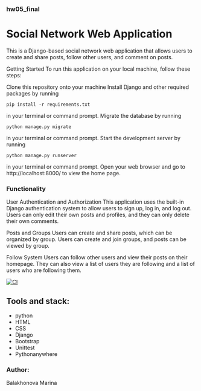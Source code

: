 ### hw05_final
# Social Network Web Application
This is a Django-based social network web application that allows users to create and share posts, follow other users, and comment on posts.

Getting Started
To run this application on your local machine, follow these steps:

Clone this repository onto your machine
Install Django and other required packages by running 
```
pip install -r requirements.txt
```
in your terminal or command prompt.
Migrate the database by running 
```
python manage.py migrate 
```
in your terminal or command prompt.
Start the development server by running 
```
python manage.py runserver 
```
in your terminal or command prompt.
Open your web browser and go to http://localhost:8000/ to view the home page.

### Functionality
User Authentication and Authorization
This application uses the built-in Django authentication system to allow users to sign up, log in, and log out. Users can only edit their own posts and profiles, and they can only delete their own comments.

Posts and Groups
Users can create and share posts, which can be organized by group. Users can create and join groups, and posts can be viewed by group.

Follow System
Users can follow other users and view their posts on their homepage. They can also view a list of users they are following and a list of users who are following them.

[![CI](https://github.com/yandex-praktikum/hw05_final/actions/workflows/python-app.yml/badge.svg?branch=master)](https://github.com/yandex-praktikum/hw05_final/actions/workflows/python-app.yml)

## Tools and stack: 
- python 
- HTML 
- CSS 
- Django 
- Bootstrap 
- Unittest 
- Pythonanywhere

### Author:
Balakhonova Marina
